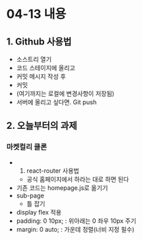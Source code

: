 # 04-13 내용
## 1. Github 사용법
- 소스트리 열기
- 코드 스테이지에 올리고 
- 커밋 메시지 작성 후
- 커밋
- (여기까지는 로컬에 변경사항이 저장됨)
- 서버에 올리고 싶다면. Git push

## 2. 오늘부터의 과제
### 마켓컬리 클론
- 1. react-router 사용법
    - 공식 홈페이지에서 하라는 대로 하면 된다
- 기존 코드는 homepage.js로 옮기기
- sub-page
    - 틀 잡기
- display flex 적용
- padding: 0 10px; : 위아래는 0 좌우 10px 주기
- margin: 0 auto; : 가운데 정렬(너비 지정 필수)